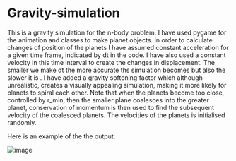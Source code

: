 # Gravity-simulation
This is a gravity simulation for the n-body problem. I have used pygame for the animation and classes to make
planet objects. In order to calculate changes of position of the planets I have assumed constant acceleration 
for a given time frame, indicated by dt  in the code. I have also used a constant velocity in this time interval to create the
changes in displacement. The smaller we make dt the more accurate ths simulation becomes but also the slower it is
. I have added a gravity softening factor which although unrealistic, creates a visually appealing 
simulation, making it more likely for planets to spiral each other. Note that when the planets become too close,
controlled by r_min, then the smaller plane coalesces into the greater planet, conservation of momentum is then 
used to find the subsequent velocity of the coalesced planets. The velocities of the planets is initialised randomly.


Here is an example of the the output:


![image](https://user-images.githubusercontent.com/91262171/135104417-1999a3bc-33af-432a-9eab-238ee99dd831.png)

